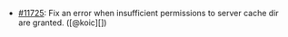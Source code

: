 * [#11725](https://github.com/rubocop/rubocop/issues/11725): Fix an error when insufficient permissions to server cache dir are granted. ([@koic][])
